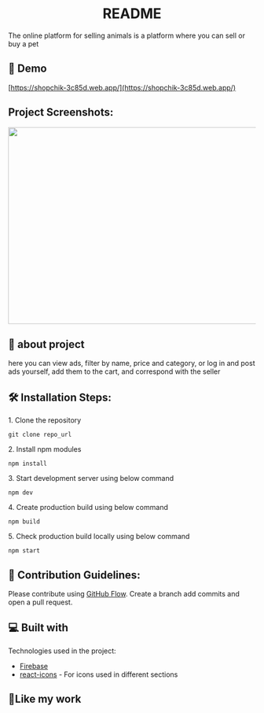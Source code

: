 <h1 align="center">README</h1>

<p>The online platform for selling animals is a platform where you can sell or buy a pet</a></p>

<h2>🚀 Demo</h2>

[https://shopchik-3c85d.web.app/](https://shopchik-3c85d.web.app/)

<h2>Project Screenshots:</h2>

<img src="https://ltdfoto.ru/image/O0q0aZ" width="800" height="400&quot;/">

  
  
<h2>🧐 about project</h2>

<p>here you can view ads, filter by name, price and category, or log in and post ads yourself, add them to the cart, and correspond with the seller</p>

<h2>🛠️ Installation Steps:</h2>

<p>1. Clone the repository</p>

```
git clone repo_url
```

<p>2. Install npm modules</p>

```
npm install
```

<p>3. Start development server using below command</p>

```
npm dev
```

<p>4. Create production build using below command</p>

```
npm build
```

<p>5. Check production build locally using below command</p>

```
npm start
```

<h2>🍰 Contribution Guidelines:</h2>

Please contribute using [GitHub Flow](https://guides.github.com/introduction/flow/). Create a branch add commits and open a pull request.

  
  
<h2>💻 Built with</h2>

Technologies used in the project:

*  [Firebase](https://firebase.com/) 
*  [react-icons](https://www.npmjs.com/package/react-icons)  - For icons used in different sections


<h2>💖Like my work</h2>
